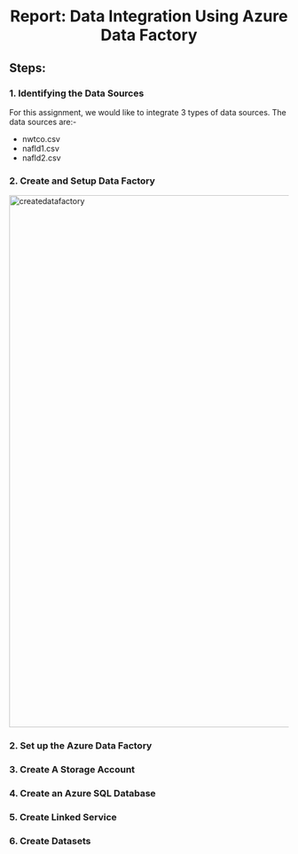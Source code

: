 <div align="center">
   <h1>Report: Data Integration Using Azure Data Factory</h1>
</div>

## Steps:

### 1. Identifying the Data Sources
   For this assignment, we would like to integrate 3 types of data sources. The data sources are:- 

   - nwtco.csv
   - nafld1.csv
   - nafld2.csv
   
### 2. Create and Setup Data Factory

<img width="960" alt="createdatafactory" src="https://github.com/drshahizan/special-topic-data-engineering/assets/120564694/1eecf9dc-79ad-437c-ad7b-e0c622182b5a">


### 2. Set up the Azure Data Factory


### 3. Create A Storage Account


### 4. Create an Azure SQL Database


### 5. Create Linked Service


### 6. Create Datasets

